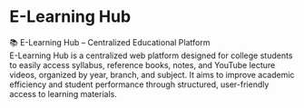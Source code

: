 # E-Learning Hub
📚 E-Learning Hub – Centralized Educational Platform <br>
E-Learning Hub is a centralized web platform designed for college students to easily access syllabus, reference books, notes, and YouTube lecture videos, organized by year, branch, and subject. It aims to improve academic efficiency and student performance through structured, user-friendly access to learning materials.
